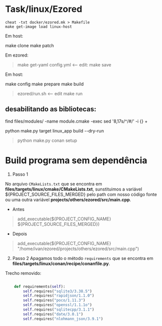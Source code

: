 # Task/linux/Ezored

```
cheat -txt docker/ezored.mk > Makefile
make get-image load linux-host
```

Em host:

make clone
make patch

Em ezored:

> make get-yaml
> config.yml  <-- edit:
> make save

Em host:

make config
make prepare
make build
> ezored/run.sh <-- edit
make run


## desabilitando as bibliotecas:

find files/modules/ -name module.cmake -exec sed '8,17s/^/#/' -i {} \+

python make.py target linux_app build --dry-run


> python make.py conan setup

# Build programa sem dependência


1) Passo 1

No arquivo `CMakeLists.txt` que se encontra em
**files/targets/linux/cmake/CMakeLists.txt**, sunstituimos
a variável ${PROJECT_SOURCE_FILES_MERGED} pelo
path com nosso código fonte ou uma outra variável
**projects/others/ezored/src/main.cpp**.

- Antes
> add_executable(${PROJECT_CONFIG_NAME} ${PROJECT_SOURCE_FILES_MERGED})

- Depois
> add_executable(${PROJECT_CONFIG_NAME} "/home/ivan/ezored/projects/others/ezored/src/main.cpp")

2) Passo 2
Apagamos todo o método `requirements` que se encontra em
**files/targets/linux/conan/recipe/conanfile.py**.

Trecho removido:
```python

    def requirements(self):
        self.requires("sqlite3/3.38.5")
        self.requires("rapidjson/1.1.0")
        self.requires("poco/1.11.3")
        self.requires("openssl/1.1.1o")
        self.requires("sqlitecpp/3.1.1")
        self.requires("date/3.0.1")
        self.requires("nlohmann_json/3.9.1")
```

